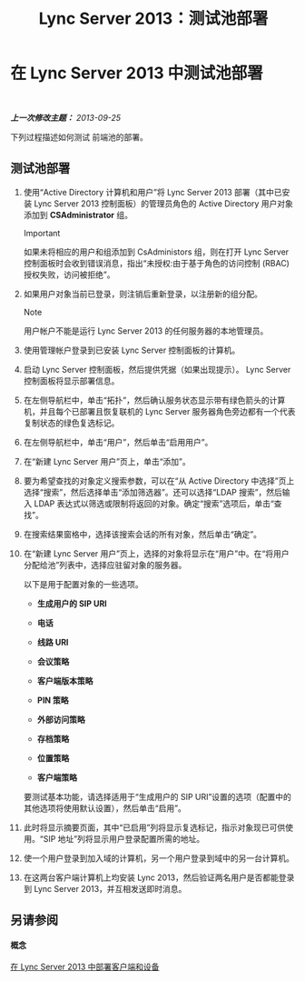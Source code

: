 ﻿---
title: Lync Server 2013：测试池部署
TOCTitle: 测试池部署
ms:assetid: ffd80617-155a-4041-bbeb-74503e7938dd
ms:mtpsurl: https://technet.microsoft.com/zh-cn/library/Gg413092(v=OCS.15)
ms:contentKeyID: 49314869
ms.date: 05/19/2016
mtps_version: v=OCS.15
ms.translationtype: HT
---

# 在 Lync Server 2013 中测试池部署

 

_**上一次修改主题：** 2013-09-25_

下列过程描述如何测试 前端池的部署。

## 测试池部署

1.  使用“Active Directory 计算机和用户”将 Lync Server 2013 部署（其中已安装 Lync Server 2013 控制面板）的管理员角色的 Active Directory 用户对象添加到 **CSAdministrator** 组。
    
    > [!IMPORTANT]
    > 如果未将相应的用户和组添加到 CsAdministors 组，则在打开 Lync Server 控制面板时会收到错误消息，指出“未授权:由于基于角色的访问控制 (RBAC) 授权失败，访问被拒绝”。


2.  如果用户对象当前已登录，则注销后重新登录，以注册新的组分配。
    
    > [!NOTE]
    > 用户帐户不能是运行 Lync Server 2013 的任何服务器的本地管理员。


3.  使用管理帐户登录到已安装 Lync Server 控制面板的计算机。

4.  启动 Lync Server 控制面板，然后提供凭据（如果出现提示）。 Lync Server 控制面板将显示部署信息。

5.  在左侧导航栏中，单击“拓扑”，然后确认服务状态显示带有绿色箭头的计算机，并且每个已部署且恢复联机的 Lync Server 服务器角色旁边都有一个代表复制状态的绿色复选标记。

6.  在左侧导航栏中，单击“用户”，然后单击“启用用户”。

7.  在“新建 Lync Server 用户”页上，单击“添加”。

8.  要为希望查找的对象定义搜索参数，可以在“从 Active Directory 中选择”页上选择“搜索”，然后选择单击“添加筛选器”。还可以选择“LDAP 搜索”，然后输入 LDAP 表达式以筛选或限制将返回的对象。确定“搜索”选项后，单击“查找”。

9.  在搜索结果窗格中，选择该搜索会话的所有对象，然后单击“确定”。

10. 在“新建 Lync Server 用户”页上，选择的对象将显示在“用户”中。在“将用户分配给池”列表中，选择应驻留对象的服务器。
    
    以下是用于配置对象的一些选项。
    
      - **生成用户的 SIP URI**
    
      - **电话**
    
      - **线路 URI**
    
      - **会议策略**
    
      - **客户端版本策略**
    
      - **PIN 策略**
    
      - **外部访问策略**
    
      - **存档策略**
    
      - **位置策略**
    
      - **客户端策略**
    
    要测试基本功能，请选择适用于“生成用户的 SIP URI”设置的选项（配置中的其他选项将使用默认设置），然后单击“启用”。

11. 此时将显示摘要页面，其中“已启用”列将显示复选标记，指示对象现已可供使用。“SIP 地址”列将显示用户登录配置所需的地址。

12. 使一个用户登录到加入域的计算机，另一个用户登录到域中的另一台计算机。

13. 在这两台客户端计算机上均安装 Lync 2013，然后验证两名用户是否都能登录到 Lync Server 2013，并互相发送即时消息。

## 另请参阅

#### 概念

[在 Lync Server 2013 中部署客户端和设备](lync-server-2013-deploying-clients-and-devices.md)

